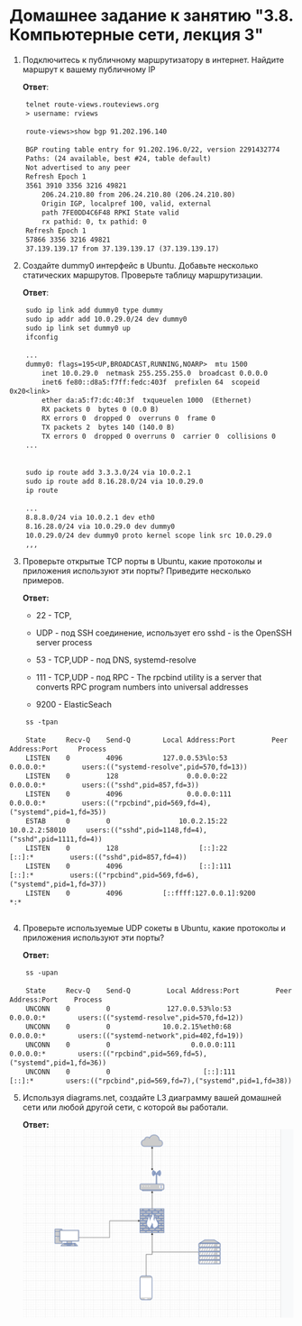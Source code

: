 # Домашнее задание к занятию "3.8. Компьютерные сети, лекция 3"

1. Подключитесь к публичному маршрутизатору в интернет. Найдите маршрут к вашему публичному IP

    **Ответ**: 

```shell
    telnet route-views.routeviews.org
    > username: rviews

    route-views>show bgp 91.202.196.140

    BGP routing table entry for 91.202.196.0/22, version 2291432774
    Paths: (24 available, best #24, table default)
    Not advertised to any peer
    Refresh Epoch 1
    3561 3910 3356 3216 49821
        206.24.210.80 from 206.24.210.80 (206.24.210.80)
        Origin IGP, localpref 100, valid, external
        path 7FE0DD4C6F48 RPKI State valid
        rx pathid: 0, tx pathid: 0
    Refresh Epoch 1
    57866 3356 3216 49821
    37.139.139.17 from 37.139.139.17 (37.139.139.17)

```

2. Создайте dummy0 интерфейс в Ubuntu. Добавьте несколько статических маршрутов. Проверьте таблицу маршрутизации.

    **Ответ**:

```shell
    sudo ip link add dummy0 type dummy
    sudo ip addr add 10.0.29.0/24 dev dummy0
    sudo ip link set dummy0 up
    ifconfig

    ...
    dummy0: flags=195<UP,BROADCAST,RUNNING,NOARP>  mtu 1500
        inet 10.0.29.0  netmask 255.255.255.0  broadcast 0.0.0.0
        inet6 fe80::d8a5:f7ff:fedc:403f  prefixlen 64  scopeid 0x20<link>
        ether da:a5:f7:dc:40:3f  txqueuelen 1000  (Ethernet)
        RX packets 0  bytes 0 (0.0 B)
        RX errors 0  dropped 0  overruns 0  frame 0
        TX packets 2  bytes 140 (140.0 B)
        TX errors 0  dropped 0 overruns 0  carrier 0  collisions 0
    ...


    sudo ip route add 3.3.3.0/24 via 10.0.2.1
    sudo ip route add 8.16.28.0/24 via 10.0.29.0
    ip route

    ...
    8.8.8.0/24 via 10.0.2.1 dev eth0 
    8.16.28.0/24 via 10.0.29.0 dev dummy0 
    10.0.29.0/24 dev dummy0 proto kernel scope link src 10.0.29.0
    ,,,

```

3. Проверьте открытые TCP порты в Ubuntu, какие протоколы и приложения используют эти порты? Приведите несколько примеров.

    **Ответ:**

     - 22 - TCP,

     - UDP - под SSH соединение, использует его sshd - is the OpenSSH server process 
     
     - 53 - TCP,UDP - под DNS, systemd-resolve 

     - 111 - TCP,UDP - под RPC - The rpcbind utility is a server that converts RPC program numbers into universal addresses

     - 9200 - ElasticSeach

```shell
    ss -tpan

    State     Recv-Q    Send-Q        Local Address:Port         Peer Address:Port     Process
    LISTEN    0         4096          127.0.0.53%lo:53                0.0.0.0:*         users:(("systemd-resolve",pid=570,fd=13))
    LISTEN    0         128                 0.0.0.0:22                0.0.0.0:*         users:(("sshd",pid=857,fd=3))
    LISTEN    0         4096                0.0.0.0:111               0.0.0.0:*         users:(("rpcbind",pid=569,fd=4),("systemd",pid=1,fd=35))
    ESTAB     0         0                 10.0.2.15:22               10.0.2.2:58010     users:(("sshd",pid=1148,fd=4),("sshd",pid=1111,fd=4))
    LISTEN    0         128                    [::]:22                   [::]:*         users:(("sshd",pid=857,fd=4))
    LISTEN    0         4096                   [::]:111                  [::]:*         users:(("rpcbind",pid=569,fd=6),("systemd",pid=1,fd=37))
    LISTEN    0         4096          [::ffff:127.0.0.1]:9200             *:*                                                                


```

4. Проверьте используемые UDP сокеты в Ubuntu, какие протоколы и приложения используют эти порты?

    **Ответ:**

```shell
    ss -upan

    State     Recv-Q    Send-Q         Local Address:Port         Peer Address:Port    Process
    UNCONN    0         0              127.0.0.53%lo:53                0.0.0.0:*        users:(("systemd-resolve",pid=570,fd=12))
    UNCONN    0         0             10.0.2.15%eth0:68                0.0.0.0:*        users:(("systemd-network",pid=402,fd=19))
    UNCONN    0         0                    0.0.0.0:111               0.0.0.0:*        users:(("rpcbind",pid=569,fd=5),("systemd",pid=1,fd=36))
    UNCONN    0         0                       [::]:111                  [::]:*        users:(("rpcbind",pid=569,fd=7),("systemd",pid=1,fd=38))

```

5. Используя diagrams.net, создайте L3 диаграмму вашей домашней сети или любой другой сети, с которой вы работали.

     **Ответ:** ![alt l2](https://github.com/asexsela/homework/blob/master/03-sysadmin-08-net/L3.png?raw=true)